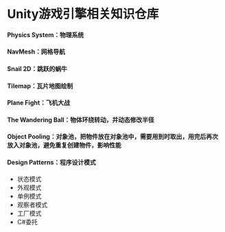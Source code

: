 # Unity游戏引擎相关知识仓库

#### Physics System：物理系统
#### NavMesh：网格导航
#### Snail 2D：跳跃的蜗牛
#### Tilemap：瓦片地图绘制
#### Plane Fight：飞机大战
#### The Wandering Ball：物体环绕转动，并动态修改半径
#### Object Pooling：对象池，把物件放在对象池中，需要用到时取出，用完后再次放入对象池，避免重复创建物件，影响性能
#### Design Patterns：程序设计模式
- 状态模式
- 外观模式
- 单例模式
- 观察者模式
- 工厂模式
- C#委托
